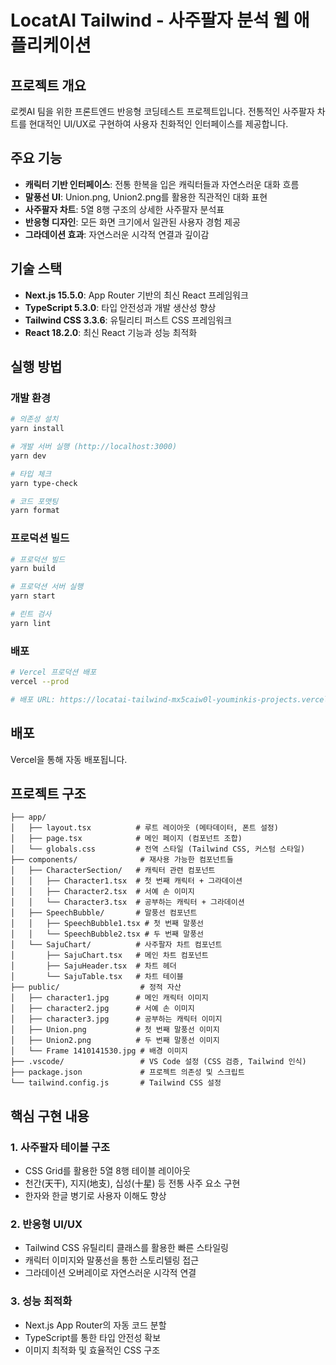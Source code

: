 # LocatAI Tailwind - 사주팔자 분석 웹 애플리케이션

## 프로젝트 개요

로켓AI 팀을 위한 프론트엔드 반응형 코딩테스트 프로젝트입니다.
전통적인 사주팔자 차트를 현대적인 UI/UX로 구현하여 사용자 친화적인 인터페이스를 제공합니다.

## 주요 기능

- **캐릭터 기반 인터페이스**: 전통 한복을 입은 캐릭터들과 자연스러운 대화 흐름
- **말풍선 UI**: Union.png, Union2.png를 활용한 직관적인 대화 표현
- **사주팔자 차트**: 5열 8행 구조의 상세한 사주팔자 분석표
- **반응형 디자인**: 모든 화면 크기에서 일관된 사용자 경험 제공
- **그라데이션 효과**: 자연스러운 시각적 연결과 깊이감

## 기술 스택

- **Next.js 15.5.0**: App Router 기반의 최신 React 프레임워크
- **TypeScript 5.3.0**: 타입 안전성과 개발 생산성 향상
- **Tailwind CSS 3.3.6**: 유틸리티 퍼스트 CSS 프레임워크
- **React 18.2.0**: 최신 React 기능과 성능 최적화

## 실행 방법

### 개발 환경

```bash
# 의존성 설치
yarn install

# 개발 서버 실행 (http://localhost:3000)
yarn dev

# 타입 체크
yarn type-check

# 코드 포맷팅
yarn format
```

### 프로덕션 빌드

```bash
# 프로덕션 빌드
yarn build

# 프로덕션 서버 실행
yarn start

# 린트 검사
yarn lint
```

### 배포

```bash
# Vercel 프로덕션 배포
vercel --prod

# 배포 URL: https://locatai-tailwind-mx5caiw0l-youminkis-projects.vercel.app
```

## 배포

Vercel을 통해 자동 배포됩니다.

## 프로젝트 구조

```
├── app/
│   ├── layout.tsx          # 루트 레이아웃 (메타데이터, 폰트 설정)
│   ├── page.tsx            # 메인 페이지 (컴포넌트 조합)
│   └── globals.css         # 전역 스타일 (Tailwind CSS, 커스텀 스타일)
├── components/              # 재사용 가능한 컴포넌트들
│   ├── CharacterSection/   # 캐릭터 관련 컴포넌트
│   │   ├── Character1.tsx  # 첫 번째 캐릭터 + 그라데이션
│   │   ├── Character2.tsx  # 서예 손 이미지
│   │   └── Character3.tsx  # 공부하는 캐릭터 + 그라데이션
│   ├── SpeechBubble/       # 말풍선 컴포넌트
│   │   ├── SpeechBubble1.tsx # 첫 번째 말풍선
│   │   └── SpeechBubble2.tsx # 두 번째 말풍선
│   └── SajuChart/          # 사주팔자 차트 컴포넌트
│       ├── SajuChart.tsx   # 메인 차트 컴포넌트
│       ├── SajuHeader.tsx  # 차트 헤더
│       └── SajuTable.tsx   # 차트 테이블
├── public/                  # 정적 자산
│   ├── character1.jpg      # 메인 캐릭터 이미지
│   ├── character2.jpg      # 서예 손 이미지
│   ├── character3.jpg      # 공부하는 캐릭터 이미지
│   ├── Union.png           # 첫 번째 말풍선 이미지
│   ├── Union2.png          # 두 번째 말풍선 이미지
│   └── Frame 1410141530.jpg # 배경 이미지
├── .vscode/                 # VS Code 설정 (CSS 검증, Tailwind 인식)
├── package.json             # 프로젝트 의존성 및 스크립트
└── tailwind.config.js       # Tailwind CSS 설정
```

## 핵심 구현 내용

### 1. **사주팔자 테이블 구조**

- CSS Grid를 활용한 5열 8행 테이블 레이아웃
- 천간(天干), 지지(地支), 십성(十星) 등 전통 사주 요소 구현
- 한자와 한글 병기로 사용자 이해도 향상

### 2. **반응형 UI/UX**

- Tailwind CSS 유틸리티 클래스를 활용한 빠른 스타일링
- 캐릭터 이미지와 말풍선을 통한 스토리텔링 접근
- 그라데이션 오버레이로 자연스러운 시각적 연결

### 3. **성능 최적화**

- Next.js App Router의 자동 코드 분할
- TypeScript를 통한 타입 안전성 확보
- 이미지 최적화 및 효율적인 CSS 구조
